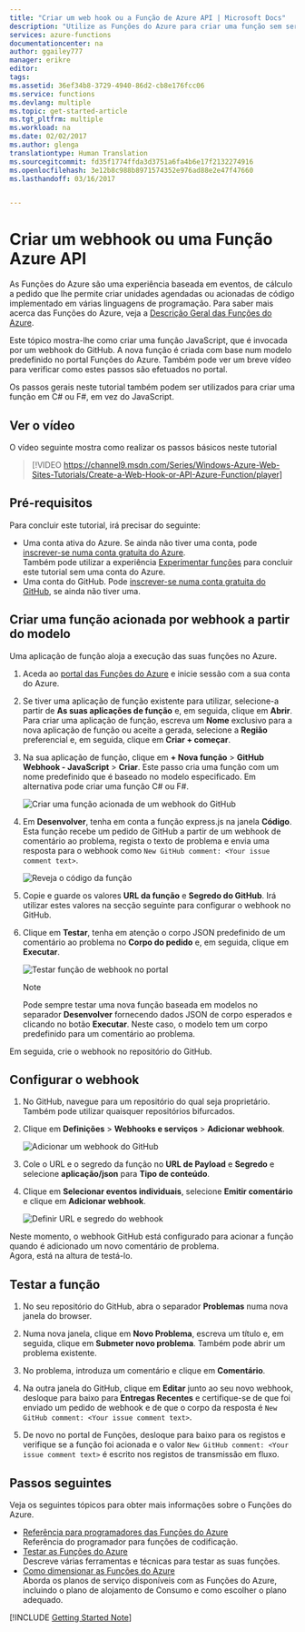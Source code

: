 ```yaml
---
title: "Criar um web hook ou a Função de Azure API | Microsoft Docs"
description: "Utilize as Funções do Azure para criar uma função sem servidores que é invocada por uma chamada WebHook ou API."
services: azure-functions
documentationcenter: na
author: ggailey777
manager: erikre
editor: 
tags: 
ms.assetid: 36ef34b8-3729-4940-86d2-cb8e176fcc06
ms.service: functions
ms.devlang: multiple
ms.topic: get-started-article
ms.tgt_pltfrm: multiple
ms.workload: na
ms.date: 02/02/2017
ms.author: glenga
translationtype: Human Translation
ms.sourcegitcommit: fd35f1774ffda3d3751a6fa4b6e17f2132274916
ms.openlocfilehash: 3e12b8c988b8971574352e976ad88e2e47f47660
ms.lasthandoff: 03/16/2017


---
```

# <a name="create-a-webhook-or-api-azure-function"></a>Criar um webhook ou uma Função Azure API
As Funções do Azure são uma experiência baseada em eventos, de cálculo a pedido que lhe permite criar unidades agendadas ou acionadas de código implementado em várias linguagens de programação. Para saber mais acerca das Funções do Azure, veja a [Descrição Geral das Funções do Azure](functions-overview.md).

Este tópico mostra-lhe como criar uma função JavaScript, que é invocada por um webhook do GitHub. A nova função é criada com base num modelo predefinido no portal Funções do Azure. Também pode ver um breve vídeo para verificar como estes passos são efetuados no portal.

Os passos gerais neste tutorial também podem ser utilizados para criar uma função em C# ou F#, em vez do JavaScript. 

## <a name="watch-the-video"></a>Ver o vídeo
O vídeo seguinte mostra como realizar os passos básicos neste tutorial 

>[!VIDEO https://channel9.msdn.com/Series/Windows-Azure-Web-Sites-Tutorials/Create-a-Web-Hook-or-API-Azure-Function/player]
>
>

## <a name="prerequisites"></a>Pré-requisitos

Para concluir este tutorial, irá precisar do seguinte:

+ Uma conta ativa do Azure. Se ainda não tiver uma conta, pode [inscrever-se numa conta gratuita do Azure](https://azure.microsoft.com/free/).  
 Também pode utilizar a experiência [Experimentar funções](https://functions.azure.com/try) para concluir este tutorial sem uma conta do Azure.
+ Uma conta do GitHub. Pode [inscrever-se numa conta gratuita do GitHub](https://github.com/join), se ainda não tiver uma. 

## <a name="create-a-webhook-triggered-function-from-the-template"></a>Criar uma função acionada por webhook a partir do modelo
Uma aplicação de função aloja a execução das suas funções no Azure. 

1. Aceda ao [portal das Funções do Azure](https://functions.azure.com/signin) e inicie sessão com a sua conta do Azure.

2. Se tiver uma aplicação de função existente para utilizar, selecione-a partir de **As suas aplicações de função** e, em seguida, clique em **Abrir**. Para criar uma aplicação de função, escreva um **Nome** exclusivo para a nova aplicação de função ou aceite a gerada, selecione a **Região** preferencial e, em seguida, clique em **Criar + começar**. 

3. Na sua aplicação de função, clique em **+ Nova função** > **GitHub Webhook - JavaScript** > **Criar**. Este passo cria uma função com um nome predefinido que é baseado no modelo especificado. Em alternativa pode criar uma função C# ou F#.
   
    ![Criar uma função acionada de um webhook do GitHub](./media/functions-create-a-web-hook-or-api-function/functions-create-new-github-webhook.png) 

4. Em **Desenvolver**, tenha em conta a função express.js na janela **Código**. Esta função recebe um pedido de GitHub a partir de um webhook de comentário ao problema, regista o texto de problema e envia uma resposta para o webhook como `New GitHub comment: <Your issue comment text>`.

    ![Reveja o código da função](./media/functions-create-a-web-hook-or-api-function/functions-new-webhook-in-portal.png) 

1. Copie e guarde os valores **URL da função** e **Segredo do GitHub**. Irá utilizar estes valores na secção seguinte para configurar o webhook no GitHub. 

2. Clique em **Testar**, tenha em atenção o corpo JSON predefinido de um comentário ao problema no **Corpo do pedido** e, em seguida, clique em **Executar**. 

    ![Testar função de webhook no portal](./media/functions-create-a-web-hook-or-api-function/functions-test-webhook-in-portal.png)
   
    > [!NOTE]
    > Pode sempre testar uma nova função baseada em modelos no separador **Desenvolver** fornecendo dados JSON de corpo esperados e clicando no botão **Executar**. Neste caso, o modelo tem um corpo predefinido para um comentário ao problema. 

Em seguida, crie o webhook no repositório do GitHub.

## <a name="configure-the-webhook"></a>Configurar o webhook
1. No GitHub, navegue para um repositório do qual seja proprietário. Também pode utilizar quaisquer repositórios bifurcados.
 
2. Clique em **Definições** > **Webhooks e serviços** > **Adicionar webhook**.
   
    ![Adicionar um webhook do GitHub](./media/functions-create-a-web-hook-or-api-function/functions-create-new-github-webhook-2.png)   

3. Cole o URL e o segredo da função no **URL de Payload** e **Segredo** e selecione **aplicação/json** para **Tipo de conteúdo**.

4. Clique em **Selecionar eventos individuais**, selecione **Emitir comentário** e clique em **Adicionar webhook**.
   
    ![Definir URL e segredo do webhook](./media/functions-create-a-web-hook-or-api-function/functions-create-new-github-webhook-3.png) 

Neste momento, o webhook GitHub está configurado para acionar a função quando é adicionado um novo comentário de problema.  
Agora, está na altura de testá-lo.

## <a name="test-the-function"></a>Testar a função
1. No seu repositório do GitHub, abra o separador **Problemas** numa nova janela do browser.

2. Numa nova janela, clique em **Novo Problema**, escreva um título e, em seguida, clique em **Submeter novo problema**. Também pode abrir um problema existente.

2. No problema, introduza um comentário e clique em **Comentário**. 

3. Na outra janela do GitHub, clique em **Editar** junto ao seu novo webhook, desloque para baixo para **Entregas Recentes** e certifique-se de que foi enviado um pedido de webhook e de que o corpo da resposta é `New GitHub comment: <Your issue comment text>`.

3. De novo no portal de Funções, desloque para baixo para os registos e verifique se a função foi acionada e o valor `New GitHub comment: <Your issue comment text>` é escrito nos registos de transmissão em fluxo.

## <a name="next-steps"></a>Passos seguintes
Veja os seguintes tópicos para obter mais informações sobre o Funções do Azure.

* [Referência para programadores das Funções do Azure](functions-reference.md)  
  Referência do programador para funções de codificação.
* [Testar as Funções do Azure](functions-test-a-function.md)  
  Descreve várias ferramentas e técnicas para testar as suas funções.
* [Como dimensionar as Funções do Azure](functions-scale.md)  
  Aborda os planos de serviço disponíveis com as Funções do Azure, incluindo o plano de alojamento de Consumo e como escolher o plano adequado.  

[!INCLUDE [Getting Started Note](../../includes/functions-get-help.md)]


